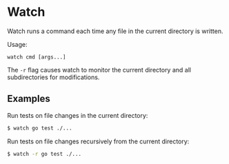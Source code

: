 # Watch

Watch runs a command each time any file in the current directory is written.

Usage:

    watch cmd [args...]

The `-r` flag causes watch to monitor the current directory and all
subdirectories for modifications.

## Examples

Run tests on file changes in the current directory:

```sh
$ watch go test ./...
```

Run tests on file changes recursively from the current directory:

```sh
$ watch -r go test ./...
```
